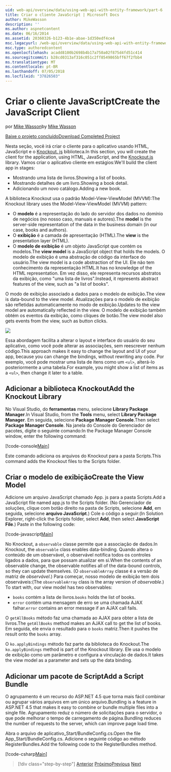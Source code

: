 ```yaml
---
uid: web-api/overview/data/using-web-api-with-entity-framework/part-6
title: Criar o cliente JavaScript | Microsoft Docs
author: MikeWasson
description: ''
ms.author: aspnetcontent
ms.date: 06/16/2014
ms.assetid: 20360326-b123-4b1e-abae-1d350edf4ce4
msc.legacyurl: /web-api/overview/data/using-web-api-with-entity-framework/part-6
msc.type: authoredcontent
ms.openlocfilehash: acadd8100b2698b4b17a750a02f875d4fd51c414
ms.sourcegitcommit: b28cd0313af316c051c2ff8549865bff67f2fbb4
ms.translationtype: MT
ms.contentlocale: pt-BR
ms.lasthandoff: 07/05/2018
ms.locfileid: "37826503"
---
```

<a name="create-the-javascript-client"></a><span data-ttu-id="411bb-102">Criar o cliente JavaScript</span><span class="sxs-lookup"><span data-stu-id="411bb-102">Create the JavaScript Client</span></span>
====================
<span data-ttu-id="411bb-103">por [Mike Wasson](https://github.com/MikeWasson)</span><span class="sxs-lookup"><span data-stu-id="411bb-103">by [Mike Wasson](https://github.com/MikeWasson)</span></span>

[<span data-ttu-id="411bb-104">Baixe o projeto concluído</span><span class="sxs-lookup"><span data-stu-id="411bb-104">Download Completed Project</span></span>](https://github.com/MikeWasson/BookService)

<span data-ttu-id="411bb-105">Nesta seção, você irá criar o cliente para o aplicativo usando HTML, JavaScript e o [Knockout. js](http://knockoutjs.com/) biblioteca.</span><span class="sxs-lookup"><span data-stu-id="411bb-105">In this section, you will create the client for the application, using HTML, JavaScript, and the [Knockout.js](http://knockoutjs.com/) library.</span></span> <span data-ttu-id="411bb-106">Vamos criar o aplicativo cliente em estágios:</span><span class="sxs-lookup"><span data-stu-id="411bb-106">We'll build the client app in stages:</span></span>

- <span data-ttu-id="411bb-107">Mostrando uma lista de livros.</span><span class="sxs-lookup"><span data-stu-id="411bb-107">Showing a list of books.</span></span>
- <span data-ttu-id="411bb-108">Mostrando detalhes de um livro.</span><span class="sxs-lookup"><span data-stu-id="411bb-108">Showing a book detail.</span></span>
- <span data-ttu-id="411bb-109">Adicionando um novo catálogo.</span><span class="sxs-lookup"><span data-stu-id="411bb-109">Adding a new book.</span></span>

<span data-ttu-id="411bb-110">A biblioteca Knockout usa o padrão Model-View-ViewModel (MVVM):</span><span class="sxs-lookup"><span data-stu-id="411bb-110">The Knockout library uses the Model-View-ViewModel (MVVM) pattern:</span></span>

- <span data-ttu-id="411bb-111">O **modelo** é a representação do lado do servidor dos dados no domínio de negócios (no nosso caso, manuais e autores).</span><span class="sxs-lookup"><span data-stu-id="411bb-111">The **model** is the server-side representation of the data in the business domain (in our case, books and authors).</span></span>
- <span data-ttu-id="411bb-112">O **exibição** é a camada de apresentação (HTML).</span><span class="sxs-lookup"><span data-stu-id="411bb-112">The **view** is the presentation layer (HTML).</span></span>
- <span data-ttu-id="411bb-113">O **modelo de exibição** é um objeto JavaScript que contém os modelos.</span><span class="sxs-lookup"><span data-stu-id="411bb-113">The **view model** is a JavaScript object that holds the models.</span></span> <span data-ttu-id="411bb-114">O modelo de exibição é uma abstração de código da interface do usuário.</span><span class="sxs-lookup"><span data-stu-id="411bb-114">The view model is a code abstraction of the UI.</span></span> <span data-ttu-id="411bb-115">Ele não tem conhecimento da representação HTML.</span><span class="sxs-lookup"><span data-stu-id="411bb-115">It has no knowledge of the HTML representation.</span></span> <span data-ttu-id="411bb-116">Em vez disso, ele representa recursos abstratos da exibição, como &quot;uma lista de livros&quot;.</span><span class="sxs-lookup"><span data-stu-id="411bb-116">Instead, it represents abstract features of the view, such as &quot;a list of books&quot;.</span></span>

<span data-ttu-id="411bb-117">O modo de exibição associado a dados para o modelo de exibição.</span><span class="sxs-lookup"><span data-stu-id="411bb-117">The view is data-bound to the view model.</span></span> <span data-ttu-id="411bb-118">Atualizações para o modelo de exibição são refletidas automaticamente no modo de exibição.</span><span class="sxs-lookup"><span data-stu-id="411bb-118">Updates to the view model are automatically reflected in the view.</span></span> <span data-ttu-id="411bb-119">O modelo de exibição também obtém os eventos da exibição, como cliques de botão.</span><span class="sxs-lookup"><span data-stu-id="411bb-119">The view model also gets events from the view, such as button clicks.</span></span>

![](part-6/_static/image1.png)

<span data-ttu-id="411bb-120">Essa abordagem facilita a alterar o layout e interface do usuário do seu aplicativo, como você pode alterar as associações, sem reescrever nenhum código.</span><span class="sxs-lookup"><span data-stu-id="411bb-120">This approach makes it easy to change the layout and UI of your app, because you can change the bindings, without rewriting any code.</span></span> <span data-ttu-id="411bb-121">Por exemplo, você pode mostrar uma lista de itens como um `<ul>`, alterá-lo posteriormente a uma tabela.</span><span class="sxs-lookup"><span data-stu-id="411bb-121">For example, you might show a list of items as a `<ul>`, then change it later to a table.</span></span>

## <a name="add-the-knockout-library"></a><span data-ttu-id="411bb-122">Adicionar a biblioteca Knockout</span><span class="sxs-lookup"><span data-stu-id="411bb-122">Add the Knockout Library</span></span>

<span data-ttu-id="411bb-123">No Visual Studio, do **ferramentas** menu, selecione **Library Package Manager**.</span><span class="sxs-lookup"><span data-stu-id="411bb-123">In Visual Studio, from the **Tools** menu, select **Library Package Manager**.</span></span> <span data-ttu-id="411bb-124">Em seguida, selecione **Package Manager Console**.</span><span class="sxs-lookup"><span data-stu-id="411bb-124">Then select **Package Manager Console**.</span></span> <span data-ttu-id="411bb-125">Na janela do Console do Gerenciador de pacotes, digite o seguinte comando:</span><span class="sxs-lookup"><span data-stu-id="411bb-125">In the Package Manager Console window, enter the following command:</span></span>

[!code-console[Main](part-6/samples/sample1.cmd)]

<span data-ttu-id="411bb-126">Este comando adiciona os arquivos do Knockout para a pasta Scripts.</span><span class="sxs-lookup"><span data-stu-id="411bb-126">This command adds the Knockout files to the Scripts folder.</span></span>

## <a name="create-the-view-model"></a><span data-ttu-id="411bb-127">Criar o modelo de exibição</span><span class="sxs-lookup"><span data-stu-id="411bb-127">Create the View Model</span></span>

<span data-ttu-id="411bb-128">Adicione um arquivo JavaScript chamado App. js para a pasta Scripts.</span><span class="sxs-lookup"><span data-stu-id="411bb-128">Add a JavaScript file named app.js to the Scripts folder.</span></span> <span data-ttu-id="411bb-129">(No Gerenciador de soluções, clique com botão direito na pasta de Scripts, selecione **Add**, em seguida, selecione **arquivo JavaScript**.) Cole o código a seguir:</span><span class="sxs-lookup"><span data-stu-id="411bb-129">(In Solution Explorer, right-click the Scripts folder, select **Add**, then select **JavaScript File**.) Paste in the following code:</span></span>

[!code-javascript[Main](part-6/samples/sample2.js)]

<span data-ttu-id="411bb-130">No Knockout, a `observable` classe permite que a associação de dados.</span><span class="sxs-lookup"><span data-stu-id="411bb-130">In Knockout, the `observable` class enables data-binding.</span></span> <span data-ttu-id="411bb-131">Quando altera o conteúdo de um observável, o observável notifica todos os controles ligados a dados, para que possam atualizar em si.</span><span class="sxs-lookup"><span data-stu-id="411bb-131">When the contents of an observable change, the observable notifies all of the data-bound controls, so they can update themselves.</span></span> <span data-ttu-id="411bb-132">(O `observableArray` classe é a versão de matriz de *observável*.) Para começar, nosso modelo de exibição tem dois observáveis:</span><span class="sxs-lookup"><span data-stu-id="411bb-132">(The `observableArray` class is the array version of *observable*.) To start with, our view model has two observables:</span></span>

- <span data-ttu-id="411bb-133">`books` contém a lista de livros.</span><span class="sxs-lookup"><span data-stu-id="411bb-133">`books` holds the list of books.</span></span>
- <span data-ttu-id="411bb-134">`error` contém uma mensagem de erro se uma chamada AJAX falhar.</span><span class="sxs-lookup"><span data-stu-id="411bb-134">`error` contains an error message if an AJAX call fails.</span></span>

<span data-ttu-id="411bb-135">O `getAllBooks` método faz uma chamada ao AJAX para obter a lista de livros.</span><span class="sxs-lookup"><span data-stu-id="411bb-135">The `getAllBooks` method makes an AJAX call to get the list of books.</span></span> <span data-ttu-id="411bb-136">Em seguida, ele envia o resultado para o `books` matriz.</span><span class="sxs-lookup"><span data-stu-id="411bb-136">Then it pushes the result onto the `books` array.</span></span>

<span data-ttu-id="411bb-137">O `ko.applyBindings` método faz parte da biblioteca do Knockout.</span><span class="sxs-lookup"><span data-stu-id="411bb-137">The `ko.applyBindings` method is part of the Knockout library.</span></span> <span data-ttu-id="411bb-138">Ele usa o modelo de exibição como um parâmetro e configura a vinculação de dados.</span><span class="sxs-lookup"><span data-stu-id="411bb-138">It takes the view model as a parameter and sets up the data binding.</span></span>

## <a name="add-a-script-bundle"></a><span data-ttu-id="411bb-139">Adicionar um pacote de Script</span><span class="sxs-lookup"><span data-stu-id="411bb-139">Add a Script Bundle</span></span>

<span data-ttu-id="411bb-140">O agrupamento é um recurso do ASP.NET 4.5 que torna mais fácil combinar ou agrupar vários arquivos em um único arquivo.</span><span class="sxs-lookup"><span data-stu-id="411bb-140">Bundling is a feature in ASP.NET 4.5 that makes it easy to combine or bundle multiple files into a single file.</span></span> <span data-ttu-id="411bb-141">Agrupamento reduz o número de solicitações para o servidor, o que pode melhorar o tempo de carregamento de página.</span><span class="sxs-lookup"><span data-stu-id="411bb-141">Bundling reduces the number of requests to the server, which can improve page load time.</span></span>

<span data-ttu-id="411bb-142">Abra o arquivo de aplicativo\_Start/BundleConfig.cs.</span><span class="sxs-lookup"><span data-stu-id="411bb-142">Open the file App\_Start/BundleConfig.cs.</span></span> <span data-ttu-id="411bb-143">Adicione o seguinte código ao método RegisterBundles.</span><span class="sxs-lookup"><span data-stu-id="411bb-143">Add the following code to the RegisterBundles method.</span></span>

[!code-csharp[Main](part-6/samples/sample3.cs)]

> [!div class="step-by-step"]
> <span data-ttu-id="411bb-144">[Anterior](part-5.md)
> [Próximo](part-7.md)</span><span class="sxs-lookup"><span data-stu-id="411bb-144">[Previous](part-5.md)
[Next](part-7.md)</span></span>
